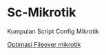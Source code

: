 # Sc-Mikrotik
Kumpulan Script Config Mikrotik

[Optimasi Fileover mikrotik](https://github.com/gusmakreatif/Sc-Mikrotik/blob/main/Failover-Recursive-2ISP.md)
